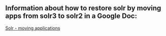 ## Information about how to restore solr by moving apps from solr3 to solr2 in a Google Doc:
[Solr - moving applications](https://docs.google.com/document/d/19GFTVlaNgebxhTxwVXDSjJSOoyIjAVKLzGR3fiDX1o8/edit)
